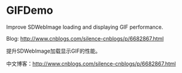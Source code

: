 # GIFDemo

Improve SDWebImage loading and displaying GIF performance.

Blog: http://www.cnblogs.com/silence-cnblogs/p/6682867.html

提升SDWebImage加载显示GIF的性能。

中文博客：http://www.cnblogs.com/silence-cnblogs/p/6682867.html
